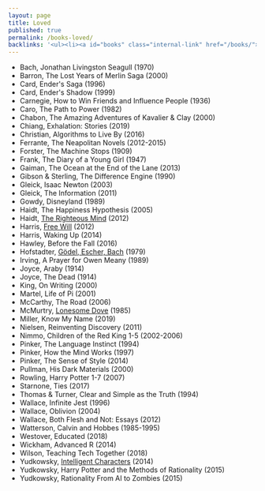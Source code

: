 ```yaml
---
layout: page
title: Loved
published: true
permalink: /books-loved/
backlinks: '<ul><li><a id="books" class="internal-link" href="/books/">Books</a></li></ul>'
---
```


* Bach, Jonathan Livingston Seagull (1970)
* Barron, The Lost Years of Merlin Saga (2000)
* Card, Ender's Saga (1996)
* Card, Ender's Shadow (1999)
* Carnegie, How to Win Friends and Influence People (1936)
* Caro, The Path to Power (1982)
* Chabon, The Amazing Adventures of Kavalier & Clay (2000)
* Chiang, Exhalation: Stories (2019)
* Christian, Algorithms to Live By (2016)
* Ferrante, The Neapolitan Novels (2012-2015)
* Forster, The Machine Stops (1909)
* Frank, The Diary of a Young Girl (1947)
* Gaiman, The Ocean at the End of the Lane (2013)
* Gibson & Sterling, The Difference Engine (1990)
* Gleick, Isaac Newton (2003)
* Gleick, The Information (2011)
* Gowdy, Disneyland (1989)
* Haidt, The Happiness Hypothesis (2005)
* Haidt, <a id="haidt-righteous-mind" class="internal-link" href="/haidt-righteous-mind/">The Righteous Mind</a> (2012)
* Harris, <a id="harris-free-will" class="internal-link" href="/harris-free-will/">Free Will</a> (2012)
* Harris, Waking Up (2014)
* Hawley, Before the Fall (2016)
* Hofstadter, <a id="hofstadter-godel-escher-bach" class="internal-link" href="/hofstadter-godel-escher-bach/">Gödel, Escher, Bach</a> (1979)
* Irving, A Prayer for Owen Meany (1989)
* Joyce, Araby (1914)
* Joyce, The Dead (1914)
* King, On Writing (2000)
* Martel, Life of Pi (2001)
* McCarthy, The Road (2006)
* McMurtry, <a id="mcmurtry-lonesome-dove" class="internal-link" href="/mcmurtry-lonesome-dove/">Lonesome Dove</a> (1985)
* Miller, Know My Name (2019)
* Nielsen, Reinventing Discovery (2011)
* Nimmo, Children of the Red King 1-5 (2002-2006)
* Pinker, The Language Instinct (1994)
* Pinker, How the Mind Works (1997)
* Pinker, The Sense of Style (2014)
* Pullman, His Dark Materials (2000)
* Rowling, Harry Potter 1-7 (2007)
* Starnone, Ties (2017)
* Thomas & Turner, Clear and Simple as the Truth (1994)
* Wallace, Infinite Jest (1996)
* Wallace, Oblivion (2004)
* Wallace, Both Flesh and Not: Essays (2012)
* Watterson, Calvin and Hobbes (1985-1995)
* Westover, Educated (2018)
* Wickham, Advanced R (2014)
* Wilson, Teaching Tech Together (2018)
* Yudkowsky, [Intelligent Characters](https://yudkowsky.tumblr.com/writing) (2014)
* Yudkowsky, Harry Potter and the Methods of Rationality (2015)
* Yudkowsky, Rationality From AI to Zombies (2015)
